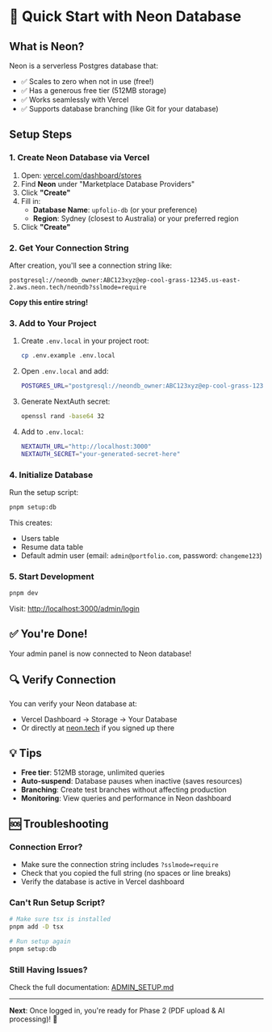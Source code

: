 # 🚀 Quick Start with Neon Database

## What is Neon?

Neon is a serverless Postgres database that:

- ✅ Scales to zero when not in use (free!)
- ✅ Has a generous free tier (512MB storage)
- ✅ Works seamlessly with Vercel
- ✅ Supports database branching (like Git for your database)

## Setup Steps

### 1. Create Neon Database via Vercel

1. Open: [vercel.com/dashboard/stores](https://vercel.com/dashboard/stores)
2. Find **Neon** under "Marketplace Database Providers"
3. Click **"Create"**
4. Fill in:
   - **Database Name**: `upfolio-db` (or your preference)
   - **Region**: Sydney (closest to Australia) or your preferred region
5. Click **"Create"**

### 2. Get Your Connection String

After creation, you'll see a connection string like:

```
postgresql://neondb_owner:ABC123xyz@ep-cool-grass-12345.us-east-2.aws.neon.tech/neondb?sslmode=require
```

**Copy this entire string!**

### 3. Add to Your Project

1. Create `.env.local` in your project root:

   ```bash
   cp .env.example .env.local
   ```

2. Open `.env.local` and add:

   ```bash
   POSTGRES_URL="postgresql://neondb_owner:ABC123xyz@ep-cool-grass-12345.us-east-2.aws.neon.tech/neondb?sslmode=require"
   ```

3. Generate NextAuth secret:

   ```bash
   openssl rand -base64 32
   ```

4. Add to `.env.local`:
   ```bash
   NEXTAUTH_URL="http://localhost:3000"
   NEXTAUTH_SECRET="your-generated-secret-here"
   ```

### 4. Initialize Database

Run the setup script:

```bash
pnpm setup:db
```

This creates:

- Users table
- Resume data table
- Default admin user (email: `admin@portfolio.com`, password: `changeme123`)

### 5. Start Development

```bash
pnpm dev
```

Visit: [http://localhost:3000/admin/login](http://localhost:3000/admin/login)

## ✅ You're Done!

Your admin panel is now connected to Neon database!

## 🔍 Verify Connection

You can verify your Neon database at:

- Vercel Dashboard → Storage → Your Database
- Or directly at [neon.tech](https://neon.tech) if you signed up there

## 💡 Tips

- **Free tier**: 512MB storage, unlimited queries
- **Auto-suspend**: Database pauses when inactive (saves resources)
- **Branching**: Create test branches without affecting production
- **Monitoring**: View queries and performance in Neon dashboard

## 🆘 Troubleshooting

### Connection Error?

- Make sure the connection string includes `?sslmode=require`
- Check that you copied the full string (no spaces or line breaks)
- Verify the database is active in Vercel dashboard

### Can't Run Setup Script?

```bash
# Make sure tsx is installed
pnpm add -D tsx

# Run setup again
pnpm setup:db
```

### Still Having Issues?

Check the full documentation: [ADMIN_SETUP.md](./ADMIN_SETUP.md)

---

**Next**: Once logged in, you're ready for Phase 2 (PDF upload & AI processing)! 🎉
